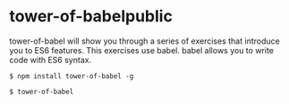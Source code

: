
# tower-of-babelpublic


tower-of-babel will show you through a series of exercises that introduce you to ES6 features. This exercises use babel. babel allows you to write code with ES6 syntax.


`$ npm install tower-of-babel -g`

`$ tower-of-babel`
